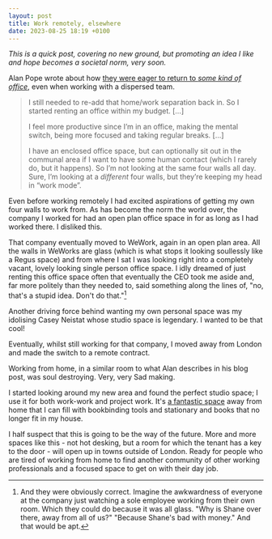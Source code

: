 ```yaml
---
layout: post
title: Work remotely, elsewhere
date: 2023-08-25 18:19 +0100
---
```


_This is a quick post, covering no new ground, but promoting an idea I like and hope becomes a societal norm, very soon._

Alan Pope wrote about how [they were eager to return to _some kind of office_](https://popey.com/blog/2023/08/its-not-working-from-home/), even when working with a dispersed team.

> I still needed to re-add that home/work separation back in. So I started renting an office within my budget. [...]
>
> I feel more productive since I’m in an office, making the mental switch, being more focused and taking regular breaks. [...]
>
> I have an enclosed office space, but can optionally sit out in the communal area if I want to have some human contact (which I rarely do, but it happens). So I’m not looking at the same four walls all day. Sure, I’m looking at a _different_ four walls, but they’re keeping my head in “work mode”.

Even before working remotely I had excited aspirations of getting my own four walls to work from. As has become the norm the world over, the company I worked for had an open plan office space in for as long as I had worked there. I disliked this.

That company eventually moved to WeWork, again in an open plan area. All the walls in WeWorks are glass (which is what stops it looking soullessly like a Regus space) and from where I sat I was looking right into a completely vacant, lovely looking single person office space. I idly dreamed of just renting this office space often that eventually the CEO took me aside and, far more politely than they needed to, said something along the lines of, "no, that's a stupid idea. Don't do that."[^obviously]

Another driving force behind wanting my own personal space was my idolising Casey Neistat whose studio space is legendary. I wanted to be that cool!

Eventually, whilst still working for that company, I moved away from London and made the switch to a remote contract.

Working from home, in a similar room to what Alan describes in his blog post, was soul destroying. Very, very Sad making.

I started looking around my new area and found the perfect studio space; I use it for both work-work and project work. It's [a fantastic space](https://d20.social/@shane/110739769889507021) away from home that I can fill with bookbinding tools and stationary and books that no longer fit in my house.

I half suspect that this is going to be the way of the future. More and more spaces like this - not hot desking, but a room for which the tenant has a key to the door - will open up in towns outside of London. Ready for people who are tired of working from home to find another community of other working professionals and a focused space to get on with their day job.


[^obviously]: And they were obviously correct. Imagine the awkwardness of everyone at the company just watching a sole employee working from their own room. Which they could do because it was all glass. "Why is Shane over there, away from all of us?" "Because Shane's bad with money." And that would be apt.
